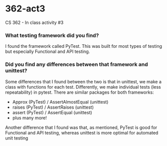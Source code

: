# 362-act3
CS 362 - In class activity #3

### What testing framework did you find? 
  I found the framework called PyTest. This was built for most types of testing but especially Functional and API testing.  
### Did you find any differences between that framework and unittest?
  Some differences that I found between the two is that in unittest, we make a class with functions for each test. Differently, we make individual tests (less repeatability) in pytest.
  There are similar packages for both frameworks:
  * Approx (PyTest) / AssertAlmostEqual (unittest)
  * raises (PyTest) / AssertRaises (unittest)
  * assert (PyTest) / AssertEqual (unittest)
  * plus many more!
    
  Another difference that I found was that, as mentioned, PyTest is good for Functional and API testing, whereas unittest is more optimal for automated unit testing
